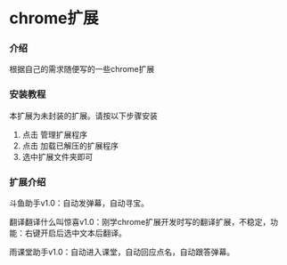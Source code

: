 # chrome扩展

### 介绍
根据自己的需求随便写的一些chrome扩展



### 安装教程
本扩展为未封装的扩展。请按以下步骤安装
1.  点击 管理扩展程序
2.  点击 加载已解压的扩展程序
3.  选中扩展文件夹即可

### 扩展介绍

斗鱼助手v1.0：自动发弹幕，自动寻宝。

翻译翻译什么叫惊喜v1.0：刚学chrome扩展开发时写的翻译扩展，不稳定，功能：右键开启后选中文本后翻译。

雨课堂助手v1.0：自动进入课堂，自动回应点名，自动跟答弹幕。

